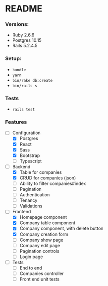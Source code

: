 # README

### Versions:
* Ruby 2.6.6
* Postgres 10.15
* Rails 5.2.4.5

### Setup:
* `bundle`
* `yarn`
* `bin/rake db:create`
* `bin/rails s`

### Tests
* `rails test`

### Features
* [ ] Configuration
  * [x] Postgres
  * [x] React
  * [x] Sass
  * [x] Bootstrap
  * [ ] Typescript
* [ ] Backend
  * [x] Table for companies
  * [x] CRUD for companies (json)
  * [ ] Ability to filter companies#index
  * [ ] Pagination
  * [ ] Authentication
  * [ ] Tenancy
  * [ ] Validations
* [ ] Frontend
  * [x] Homepage component
  * [x] Company table component
  * [x] Company component, with delete button
  * [x] Company creation form
  * [ ] Company show page
  * [ ] Company edit page
  * [ ] Pagination controls
  * [ ] Login page
* [ ] Tests
  * [ ] End to end
  * [ ] Companies controller
  * [ ] Front end unit tests
